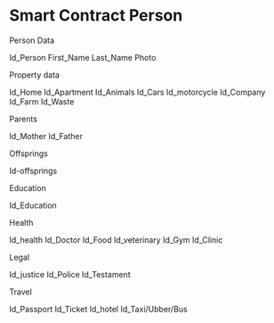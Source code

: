 # Smart Contract Person

Person Data

Id_Person
First_Name
Last_Name
Photo

Property data

Id_Home
Id_Apartment
Id_Animals
Id_Cars
Id_motorcycle
Id_Company
Id_Farm
Id_Waste

Parents

Id_Mother
Id_Father

Offsprings

Id-offsprings

Education

Id_Education

Health

Id_health
Id_Doctor
Id_Food
Id_veterinary
Id_Gym
Id_Clinic

Legal

Id_justice
Id_Police
Id_Testament

Travel

Id_Passport
Id_Ticket
Id_hotel
Id_Taxi/Ubber/Bus
